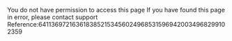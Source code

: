 You do not have permission to access this page If you have found this page in error, please contact support Reference:64113697216361838521534560249685315969420034968299102359